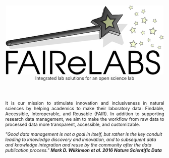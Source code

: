</br>
<p align="center">
  <img src="fairelabs.png" style="width:500px;">     
  </br>
  Integrated lab solutions for an open science lab  
  </p>
  </br>
</br>

<p style="text-align: justify;">
It is our mission to stimulate innovation and inclusiveness in natural sciences by helping academics to make their laboratory data: Findable, Accessible, Interoperable, and Reusable (FAIR). In addition to supporting research data management, we aim to make the workflow from raw data to processed data more transparent, accessible, and customizable.
</p>

*"Good data management is not a goal in itself, but rather is the key conduit leading to knowledge discovery and innovation, and to subsequent data and knowledge integration and reuse by the community after the data publication process." **Mark D. Wilkinson et al. 2016 Nature Scientific Data***
